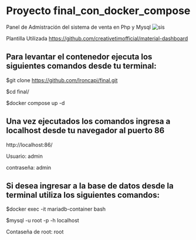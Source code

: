 # Proyecto final_con_docker_compose
Panel de Admistración del sistema de venta en Php y Mysql
![sis](https://user-images.githubusercontent.com/88554898/128939852-572098b6-762e-4274-96c5-d36966422fff.jpg)

Plantilla Utilizada
https://github.com/creativetimofficial/material-dashboard

## Para levantar el contenedor ejecuta los siguientes comandos desde tu terminal:

$git clone https://github.com/Ironcapi/final.git

$cd final/

$docker compose up -d

## Una vez ejecutados los comandos ingresa a localhost desde tu navegador al puerto 86

http://localhost:86/

Usuario: admin

contraseña: admin

## Si desea ingresar a la base de datos desde la terminal utiliza los siguientes comandos:

$docker exec -it mariadb-container bash

$mysql -u root -p -h localhost

Contaseña de root: root



